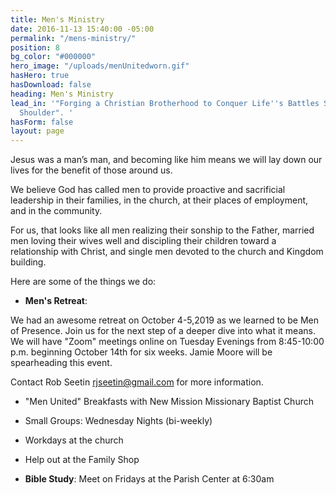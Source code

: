 ```yaml
---
title: Men's Ministry
date: 2016-11-13 15:40:00 -05:00
permalink: "/mens-ministry/"
position: 8
bg_color: "#000000"
hero_image: "/uploads/menUnitedworn.gif"
hasHero: true
hasDownload: false
heading: Men's Ministry
lead_in: '"Forging a Christian Brotherhood to Conquer Life''s Battles Shoulder to
  Shoulder". '
hasForm: false
layout: page
---
```


Jesus was a man’s man, and becoming like him means we will lay down our lives for the benefit of those around us.

We believe God has called men to provide proactive and sacrificial leadership in their families, in the church, at their places of employment, and in the community.

For us, that looks like all men realizing their sonship to the Father, married men loving their wives well and discipling their children toward a relationship with Christ, and single men devoted to the church and Kingdom building.

Here are some of the things we do:

* **Men's Retreat**: 

We had an awesome retreat on October 4-5,2019 as we learned to be Men of Presence. Join us for the next step of a deeper dive into what it means. We will have "Zoom" meetings online on Tuesday Evenings from 8:45-10:00 p.m. beginning October 14th for six weeks. Jamie Moore will be spearheading this event.

Contact Rob Seetin rjseetin@gmail.com for more information.

* "Men United" Breakfasts with New Mission Missionary Baptist Church

* Small Groups: Wednesday Nights (bi-weekly)

* Workdays at the church 

* Help out at the Family Shop

* **Bible Study**: Meet on Fridays at the Parish Center at 6:30am
  